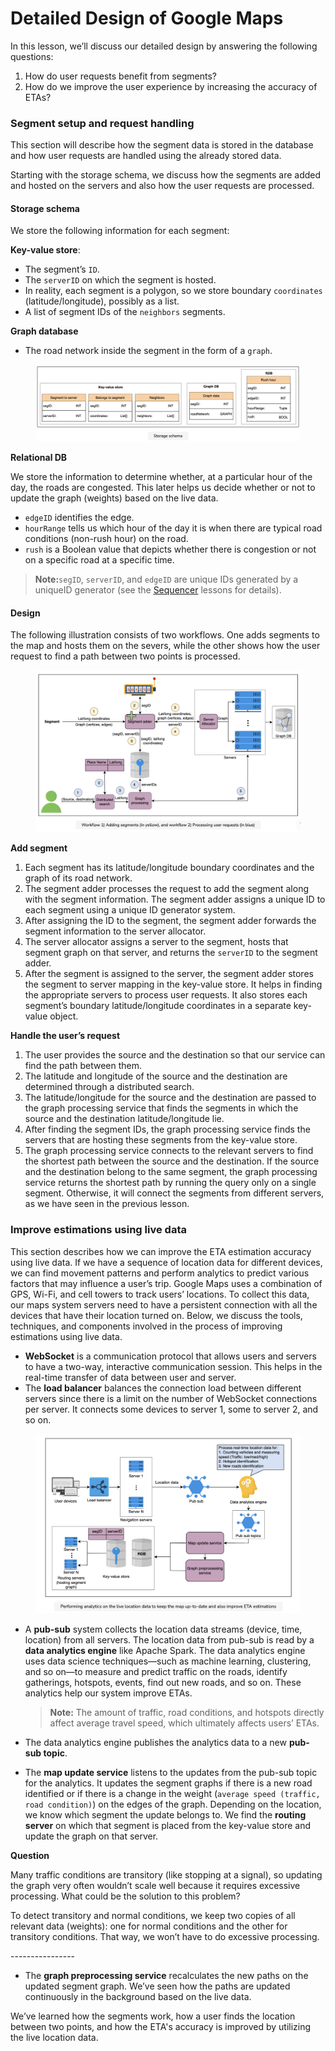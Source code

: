 # Detailed Design of Google Maps

In this lesson, we’ll discuss our detailed design by answering the following questions:

1. How do user requests benefit from segments?
2. How do we improve the user experience by increasing the accuracy of ETAs?

### Segment setup and request handling <a href="#segment-setup-and-request-handling-0" id="segment-setup-and-request-handling-0"></a>

This section will describe how the segment data is stored in the database and how user requests are handled using the already stored data.

Starting with the storage schema, we discuss how the segments are added and hosted on the servers and also how the user requests are processed.

#### Storage schema <a href="#storage-schema-1" id="storage-schema-1"></a>

We store the following information for each segment:

**Key-value store**:

* The segment’s `ID`.
* The `serverID` on which the segment is hosted.
* In reality, each segment is a polygon, so we store boundary `coordinates` (latitude/longitude), possibly as a list.
* A list of segment IDs of the `neighbors` segments.

**Graph database**

* The road network inside the segment in the form of a `graph`.

<figure><img src="../.gitbook/assets/Screenshot 2023-09-03 at 12.01.42 PM.png" alt=""><figcaption></figcaption></figure>

**Relational DB**

We store the information to determine whether, at a particular hour of the day, the roads are congested. This later helps us decide whether or not to update the graph (weights) based on the live data.

* `edgeID` identifies the edge.
* `hourRange` tells us which hour of the day it is when there are typical road conditions (non-rush hour) on the road.
* `rush` is a Boolean value that depicts whether there is congestion or not on a specific road at a specific time.

> **Note:**`segID`, `serverID`, and `edgeID` are unique IDs generated by a uniqueID generator (see the [Sequencer](https://www.educative.io/collection/page/10370001/4941429335392256/6499939719053312) lessons for details).

#### Design <a href="#design-0" id="design-0"></a>

The following illustration consists of two workflows. One adds segments to the map and hosts them on the severs, while the other shows how the user request to find a path between two points is processed.

<figure><img src="../.gitbook/assets/Screenshot 2023-09-03 at 12.02.06 PM.png" alt=""><figcaption></figcaption></figure>

**Add segment**

1. Each segment has its latitude/longitude boundary coordinates and the graph of its road network.
2. The segment adder processes the request to add the segment along with the segment information. The segment adder assigns a unique ID to each segment using a unique ID generator system.
3. After assigning the ID to the segment, the segment adder forwards the segment information to the server allocator.
4. The server allocator assigns a server to the segment, hosts that segment graph on that server, and returns the `serverID` to the segment adder.
5. After the segment is assigned to the server, the segment adder stores the segment to server mapping in the key-value store. It helps in finding the appropriate servers to process user requests. It also stores each segment’s boundary latitude/longitude coordinates in a separate key-value object.

**Handle the user’s request**

1. The user provides the source and the destination so that our service can find the path between them.
2. The latitude and longitude of the source and the destination are determined through a distributed search.
3. The latitude/longitude for the source and the destination are passed to the graph processing service that finds the segments in which the source and the destination latitude/longitude lie.
4. After finding the segment IDs, the graph processing service finds the servers that are hosting these segments from the key-value store.
5. The graph processing service connects to the relevant servers to find the shortest path between the source and the destination. If the source and the destination belong to the same segment, the graph processing service returns the shortest path by running the query only on a single segment. Otherwise, it will connect the segments from different servers, as we have seen in the previous lesson.

### Improve estimations using live data <a href="#improve-estimations-using-live-data-0" id="improve-estimations-using-live-data-0"></a>

This section describes how we can improve the ETA estimation accuracy using live data. If we have a sequence of location data for different devices, we can find movement patterns and perform analytics to predict various factors that may influence a user’s trip. Google Maps uses a combination of GPS, Wi-Fi, and cell towers to track users’ locations. To collect this data, our maps system servers need to have a persistent connection with all the devices that have their location turned on. Below, we discuss the tools, techniques, and components involved in the process of improving estimations using live data.

* **WebSocket** is a communication protocol that allows users and servers to have a two-way, interactive communication session. This helps in the real-time transfer of data between user and server.
* The **load balancer** balances the connection load between different servers since there is a limit on the number of WebSocket connections per server. It connects some devices to server 1, some to server 2, and so on.

<figure><img src="../.gitbook/assets/Screenshot 2023-09-03 at 12.02.27 PM.png" alt=""><figcaption></figcaption></figure>

*   A **pub-sub** system collects the location data streams (device, time, location) from all servers. The location data from pub-sub is read by a **data analytics engine** like Apache Spark. The data analytics engine uses data science techniques—such as machine learning, clustering, and so on—to measure and predict traffic on the roads, identify gatherings, hotspots, events, find out new roads, and so on. These analytics help our system improve ETAs.

    > **Note:** The amount of traffic, road conditions, and hotspots directly affect average travel speed, which ultimately affects users’ ETAs.
* The data analytics engine publishes the analytics data to a new **pub-sub topic**.
* The **map update service** listens to the updates from the pub-sub topic for the analytics. It updates the segment graphs if there is a new road identified or if there is a change in the weight (`average speed (traffic, road condition)`) on the edges of the graph. Depending on the location, we know which segment the update belongs to. We find the **routing server** on which that segment is placed from the key-value store and update the graph on that server.

**Question**

Many traffic conditions are transitory (like stopping at a signal), so updating the graph very often wouldn’t scale well because it requires excessive processing. What could be the solution to this problem?

To detect transitory and normal conditions, we keep two copies of all relevant data (weights): one for normal conditions and the other for transitory conditions. That way, we won’t have to do excessive processing.

\----------------

* The **graph preprocessing service** recalculates the new paths on the updated segment graph. We’ve seen how the paths are updated continuously in the background based on the live data.

We’ve learned how the segments work, how a user finds the location between two points, and how the ETA's accuracy is improved by utilizing the live location data.
